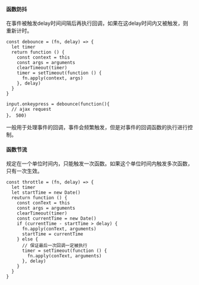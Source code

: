 #### 函数防抖

在事件被触发delay时间间隔后再执行回调，如果在这delay时间内又被触发，则重新计时。

    const debounce = (fn, delay) => {
      let timer
      return function () {
        const context = this
        const args = arguments
        clearTimeout(timer)
        timer = setTimeout(function () {
          fn.apply(context, args)
        }, delay)
      }
    }

    input.onkeypress = debounce(function(){
      // ajax request
    }， 500)

  一般用于处理事件的回调，事件会频繁触发，但是对事件的回调函数的执行进行控制。


  #### 函数节流

规定在一个单位时间内，只能触发一次函数。如果这个单位时间内触发多次函数，只有一次生效。

    const throttle = (fn, delay) => {
      let timer
      let startTime = new Date()
      reuturn function () {
        const conText = this
        const args = arguments
        clearTimeout(timer)
        const currentTime = new Date()
        if (currentTime - startTime > delay) {
          fn.apply(conText, arguments)
          startTime = currentTime
        } else {
          // 保证最后一次回调一定被执行
          timer = setTimeout(function () {
            fn.apply(conText, arguments)
          }, delay)
        }
      }
    }